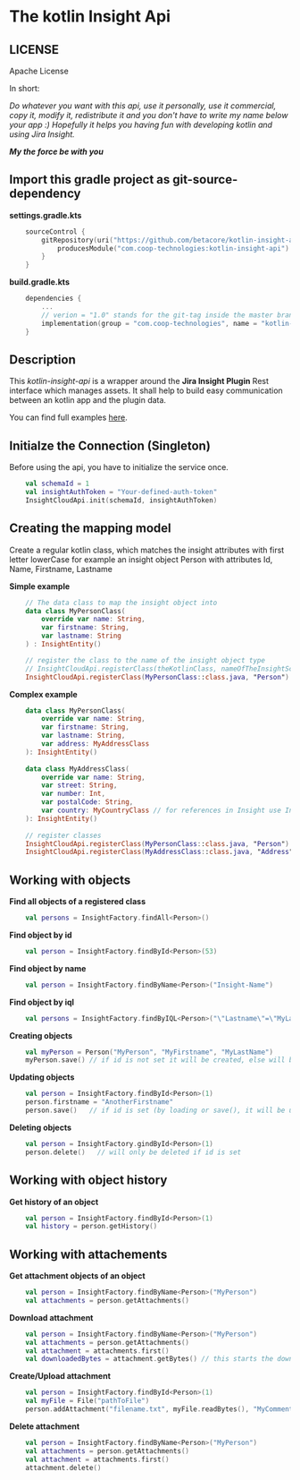 # The kotlin Insight Api

## LICENSE
Apache License

In short:

*Do whatever you want with this api, use it personally, use it commercial, copy it, modify it, redistribute it
and you don't have to write my name below your app :)
Hopefully it helps you having fun with developing kotlin and using Jira Insight.*

*__My the force be with you__*

## Import this gradle project as git-source-dependency

__settings.gradle.kts__
```kotlin
    sourceControl {
        gitRepository(uri("https://github.com/betacore/kotlin-insight-api.git")){
            producesModule("com.coop-technologies:kotlin-insight-api")
        }
    }
```
__build.gradle.kts__
```kotlin
    dependencies {
        ...
        // verion = "1.0" stands for the git-tag inside the master branch
        implementation(group = "com.coop-technologies", name = "kotlin-insight-api", version = "1.0")
    }
```

## Description

This *kotlin-insight-api* is a wrapper around the __Jira Insight Plugin__ Rest interface which manages assets.
It shall help to build easy communication between an kotlin app and the plugin data.

You can find full examples [here](https://github.com/betacore/kotlin-insight-api/blob/master/src/test/kotlin/MainTest.kt).


## Initialze the Connection (Singleton)

Before using the api, you have to initialize the service once.

```kotlin
    val schemaId = 1
    val insightAuthToken = "Your-defined-auth-token"
    InsightCloudApi.init(schemaId, insightAuthToken)
```

## Creating the mapping model

Create a regular kotlin class, which matches the insight attributes with first letter lowerCase
for example an insight object Person with attributes Id, Name, Firstname, Lastname

__Simple example__
```kotlin
    // The data class to map the insight object into
    data class MyPersonClass(
        override var name: String,
        var firstname: String,
        var lastname: String
    ) : InsightEntity()

    // register the class to the name of the insight object type
    // InsightCloudApi.registerClass(theKotlinClass, nameOfTheInsightSchemaType)
    InsightCloudApi.registerClass(MyPersonClass::class.java, "Person")
```

__Complex example__
```kotlin
    data class MyPersonClass(
        override var name: String,
        var firstname: String,
        var lastname: String,
        var address: MyAddressClass
    ): InsightEntity()
    
    data class MyAddressClass(
        override var name: String,
        var street: String,
        var number: Int,
        var postalCode: String,
        var country: MyCountryClass // for references in Insight use Int for getting Id, String for getting Name, or use an object class
    ): InsightEntity()
    
    // register classes
    InsightCloudApi.registerClass(MyPersonClass::class.java, "Person")
    InsightCloudApi.registerClass(MyAddressClass::class.java, "Address")
```

## Working with objects

__Find all objects of a registered class__
```kotlin
    val persons = InsightFactory.findAll<Person>()
```

__Find object by id__
```kotlin
    val person = InsightFactory.findById<Person>(53)
```

__Find object by name__
```kotlin
    val person = InsightFactory.findByName<Person>("Insight-Name")
```

__Find object by iql__
```kotlin
    val persons = InsightFactory.findByIQL<Person>("\"Lastname\"=\"MyLastname\"")
```

__Creating objects__
```kotlin
    val myPerson = Person("MyPerson", "MyFirstname", "MyLastName")
    myPerson.save() // if id is not set it will be created, else will be update, save() overrides the id of the object
```

__Updating objects__
```kotlin
    val person = InsightFactory.findById<Person>(1)
    person.firstname = "AnotherFirstname"
    person.save()   // if id is set (by loading or save(), it will be updated, without set id it will be created
```

__Deleting objects__
```kotlin
    val person = InsightFactory.gindById<Person>(1)
    person.delete()   // will only be deleted if id is set
```

## Working with object history

__Get history of an object__
```kotlin
    val person = InsightFactory.findById<Person>(1)
    val history = person.getHistory()
```

## Working with attachements

__Get attachment objects of an object__
```kotlin
    val person = InsightFactory.findByName<Person>("MyPerson")
    val attachments = person.getAttachments()
```

__Download attachment__
```kotlin
    val person = InsightFactory.findByName<Person>("MyPerson")
    val attachments = person.getAttachments()
    val attachment = attachments.first()
    val downloadedBytes = attachment.getBytes() // this starts the download and returns the bytes
```

__Create/Upload attachment__
```kotlin
    val person = InsightFactory.findById<Person>(1)
    val myFile = File("pathToFile")
    person.addAttachment("filename.txt", myFile.readBytes(), "MyComment")
```

__Delete attachment__
```kotlin
    val person = InsightFactory.findByName<Person>("MyPerson")
    val attachments = person.getAttachments()
    val attachment = attachments.first()
    attachment.delete()
```
